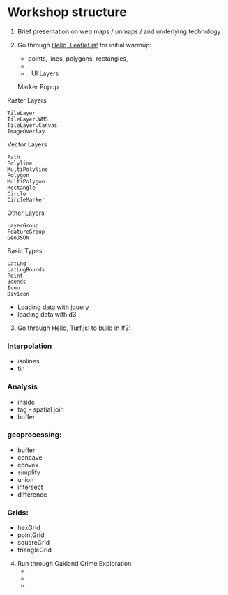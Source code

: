 <!--# Structure


## Intro
### Initialize Map

### Simple Shapes with Leaflet

### Making Data with Geojson.io

### Simple Shapes with Geojson + Turf
 - use turf.circle

## Analysis



## Advanced + Fun + reference


***

### Interpolation
* isolines 
* tin

### Analysis
* inside
* tag - spatial join
* buffer


### geoprocessing:
* buffer
* concave
* convex
* simplify
* union
* intersect
* difference

### Grids:
* hexGrid
* pointGrid
* squareGrid
* triangleGrid 

### fancy:
* random - points and polygons
	* 1 dot per person in oakland by block - colored by sex
	


## Scenarios:

* random - points and polygons
	* 1 dot per person in oakland by block - colored by sex


-->
	 	
	 	
# Workshop structure

1. Brief presentation on web maps / unmaps / and underlying technology
2. Go through [Hello, Leaflet.js!]() for initial warmup:
	* points, lines, polygons, rectangles, 
	* .
	* . 
UI Layers

    Marker
    Popup

Raster Layers

    TileLayer
    TileLayer.WMS
    TileLayer.Canvas
    ImageOverlay

Vector Layers

    Path
    Polyline
    MultiPolyline
    Polygon
    MultiPolygon
    Rectangle
    Circle
    CircleMarker

Other Layers

    LayerGroup
    FeatureGroup
    GeoJSON

Basic Types

    LatLng
    LatLngBounds
    Point
    Bounds
    Icon
    DivIcon

+ Loading data with jquery
+ loading data with d3


3. Go through [Hello, Turf.js!]() to build in #2:
### Interpolation
* isolines 
* tin

### Analysis
* inside
* tag - spatial join
* buffer


### geoprocessing:
* buffer
* concave
* convex
* simplify
* union
* intersect
* difference

### Grids:
* hexGrid
* pointGrid
* squareGrid
* triangleGrid 
4. Run through Oakland Crime Exploration: 
	* .
	* .
	* . 